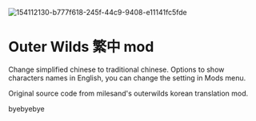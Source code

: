 ![154112130-b777f618-245f-44c9-9408-e11141fc5fde](https://user-images.githubusercontent.com/33358213/168444715-24ab7428-469e-43c4-b4c7-495859544ee1.png)
# Outer Wilds 繁中 mod

Change simplified chinese to traditional chinese.
Options to show characters names in English, you can change the setting in Mods menu.

Original source code from milesand's outerwilds korean translation mod.


byebyebye